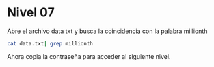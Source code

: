 # Nivel 07

Abre el archivo data txt y busca la coincidencia  con la palabra millionth

```bash
cat data.txt| grep millionth
```



Ahora copia la contraseña para acceder al siguiente nivel.
